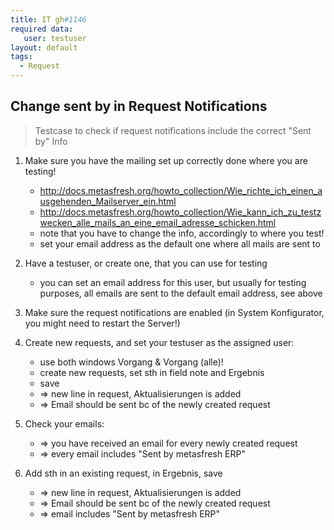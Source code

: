 ```yaml
---
title: IT gh#1146
required data:
   user: testuser   
layout: default
tags:
  - Request
---
```

## Change sent by in Request Notifications

> Testcase to check if request notifications include the correct "Sent by" Info


1. Make sure you have the mailing set up correctly done where you are testing! 
	* http://docs.metasfresh.org/howto_collection/Wie_richte_ich_einen_ausgehenden_Mailserver_ein.html 
	* http://docs.metasfresh.org/howto_collection/Wie_kann_ich_zu_testzwecken_alle_mails_an_eine_email_adresse_schicken.html
	* note that you have to change the info, accordingly to where you test!
	* set your email address as the default one where all mails are sent to
	
1. Have a testuser, or create one, that you can use for testing
	* you can set an email address for this user, but usually for testing purposes, all emails are sent to the default email address, see above

1. Make sure the request notifications are enabled (in System Konfigurator, you might need to restart the Server!)

1. Create new requests, and set your testuser as the assigned user:
	* use both windows Vorgang & Vorgang (alle)!
	* create new requests, set sth in field note and Ergebnis
	* save
	* => new line in request, Aktualisierungen is added
	* => Email should be sent bc of the newly created request
	
1. Check your emails:
	* => you have received an email for every newly created request
	* => every email includes "Sent by metasfresh ERP"
	
1. Add sth in an existing request, in Ergebnis, save
	* => new line in request, Aktualisierungen is added
	* => Email should be sent bc of the newly created request
	* => email includes "Sent by metasfresh ERP"
